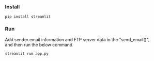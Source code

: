 ### Install
```
pip install streamlit
```

### Run
Add sender email information and FTP server data in the "send_email()", and then run the below command.
```
streamlit run app.py
```
